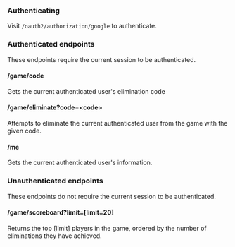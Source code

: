 ### Authenticating
Visit `/oauth2/authorization/google` to authenticate.  

### Authenticated endpoints
These endpoints require the current session to be authenticated.

#### /game/code
Gets the current authenticated user's elimination code

#### /game/eliminate?code=\<code\>
Attempts to eliminate the current authenticated user from the game with the given code.

#### /me
Gets the current authenticated user's information.

### Unauthenticated endpoints
These endpoints do not require the current session to be authenticated.

#### /game/scoreboard?limit=[limit=20]
Returns the top [limit] players in the game, ordered by the number of eliminations they have achieved.
